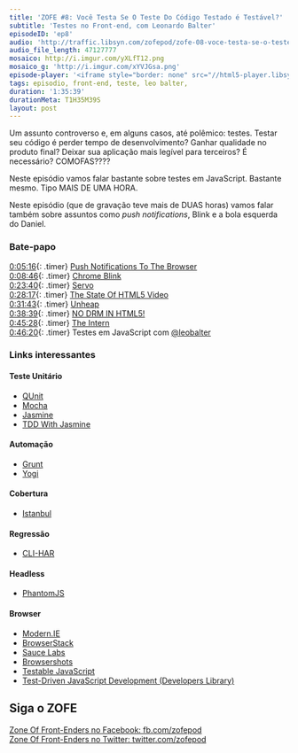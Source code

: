 ```yaml
---
title: 'ZOFE #8: Você Testa Se O Teste Do Código Testado é Testável?'
subtitle: 'Testes no Front-end, com Leonardo Balter'
episodeID: 'ep8'
audio: 'http://traffic.libsyn.com/zofepod/zofe-08-voce-testa-se-o-teste-do-codigo-testado-testavel.m4a'
audio_file_length: 47127777
mosaico: http://i.imgur.com/yXLfT12.png
mosaico_g: 'http://i.imgur.com/xYVJGsa.png'
episode-player: '<iframe style="border: none" src="//html5-player.libsyn.com/embed/episode/id/7032651/height/90/theme/custom/autoplay/no/autonext/no/thumbnail/yes/preload/no/no_addthis/no/direction/backward/render-playlist/no/custom-color/87A93A/" height="90" width="100%" scrolling="no"  allowfullscreen webkitallowfullscreen mozallowfullscreen oallowfullscreen msallowfullscreen></iframe>'
tags: episodio, front-end, teste, leo balter,
duration: '1:35:39'
durationMeta: T1H35M39S
layout: post
---
```


Um assunto controverso e, em alguns casos, até polêmico: testes. Testar seu código é perder tempo de desenvolvimento? Ganhar qualidade no produto final? Deixar sua aplicação mais legível para terceiros? É necessário? COMOFAS????

<!-- excerpt -->

Neste episódio vamos falar bastante sobre testes em JavaScript. Bastante mesmo. Tipo MAIS DE UMA HORA.

Neste episódio (que de gravação teve mais de DUAS horas) vamos falar também sobre assuntos como _push notifications_, Blink e a bola esquerda do Daniel.

### Bate-papo

[0:05:16](#t=0:5:16){: .timer} [Push Notifications To The Browser](http://html5hacks.com/blog/2013/04/21/push-notifications-to-the-browser-with-server-sent-events/)<br>
[0:08:46](#t=0:8:46){: .timer} [Chrome Blink](http://blog.chromium.org/2013/04/blink-rendering-engine-for-chromium.html)<br>
[0:23:40](#t=0:23:40){: .timer} [Servo](https://blog.mozilla.org/blog/2013/04/03/mozilla-and-samsung-collaborate-on-next-generation-web-browser-engine/)<br>
[0:28:17](#t=0:28:17){: .timer} [The State Of HTML5 Video](http://www.longtailvideo.com/html5)<br>
[0:31:43](#t=0:31:43){: .timer} [Unheap](http://www.unheap.com/)<br>
[0:38:39](#t=0:38:39){: .timer} [NO DRM IN HTML5!](http://www.defectivebydesign.org/no-drm-in-html5)<br>
[0:45:28](#t=0:45:28){: .timer} [The Intern](http://theintern.io/)<br>
[0:46:20](#t=0:46:20){: .timer} Testes em JavaScript com [@leobalter](http://twitter.com/leobalter)<br>

### Links interessantes

#### Teste Unitário

- [QUnit](http://qunitjs.com/)
- [Mocha](http://visionmedia.github.io/mocha/)
- [Jasmine](http://pivotal.github.io/jasmine/)
- [TDD With Jasmine](http://designpepper.com/blog/tdd-with-jasmine)

#### Automação

- [Grunt](http://gruntjs.com/)
- [Yogi](https://github.com/yui/yogi)

#### Cobertura

- [Istanbul](https://github.com/gotwarlost/istanbul)

#### Regressão

- [CLI-HAR](http://yslow.org/command-line-har/)

#### Headless

- [PhantomJS](http://phantomjs.org/)

#### Browser

- [Modern.IE](http://modern.ie/)
- [BrowserStack](http://www.browserstack.com/)
- [Sauce Labs](https://saucelabs.com/)
- [Browsershots](http://browsershots.org/)
- [Testable JavaScript](http://www.amazon.com/Testable-JavaScript-Mark-Ethan-Trostler/dp/1449323391)
- [Test-Driven JavaScript Development (Developers Library)](http://www.amazon.com/Test-Driven-JavaScript-Development-Developers-Library/dp/0321683919)

## Siga o ZOFE

[Zone Of Front-Enders no Facebook: fb.com/zofepod](http://fb.com/zofepod/ 'ZOFE no Facebook: fb.com/zofepod')<br>
[Zone Of Front-Enders no Twitter: twitter.com/zofepod](http://twitter.com/zofepod/ 'ZOFE no Twitter')<br>
